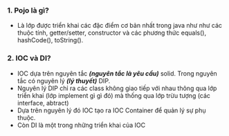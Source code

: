 ### 1. Pojo là gì?
- Là lớp được triển khai các đặc điểm cơ bản nhất trong java như  như các thuộc tính, getter/setter, constructor và các phương thức equals(), hashCode(), toString().

### 2. IOC và DI?
- IOC dựa trên nguyên tắc ***(nguyên tắc là yêu cầu)*** solid. Trong nguyên tắc có nguyên lý ***(lý thuyết)*** DIP.
- Nguyên lý DIP chỉ ra các class không giao tiếp với nhau thông qua lớp triển khai (lớp implement gì gì đó) mà thống qua lớp trừu tượng (các interface, abtract)
- Dựa trên nguyên lý đó IOC tạo ra IOC Container để quản lý sự phụ thuộc.
- Còn DI là một trong những triển khai của IOC

